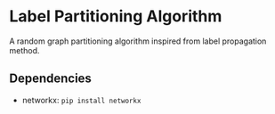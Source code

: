 # Label Partitioning Algorithm

A random graph partitioning algorithm inspired from label propagation method.

## Dependencies

- networkx: `pip install networkx`
